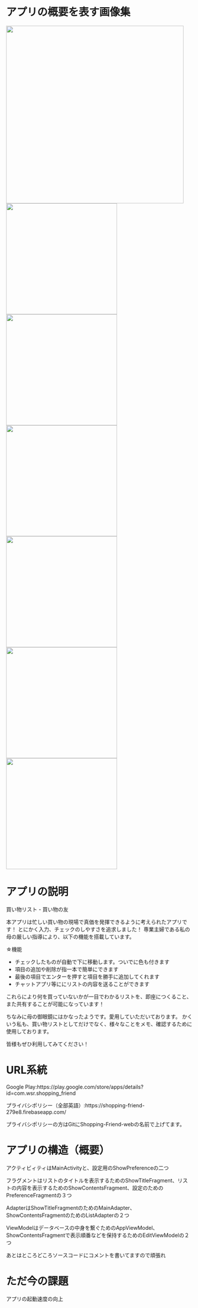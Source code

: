 <h1>アプリの概要を表す画像集</h1>
<img src="https://user-images.githubusercontent.com/63241922/97106398-b17d0280-1704-11eb-943a-2709c324fbee.png" width="480px"/>
<img src="https://user-images.githubusercontent.com/63241922/97106433-eee19000-1704-11eb-85a3-71ca1c79201a.png" width="300px"/>
<img src="https://user-images.githubusercontent.com/63241922/97106437-f30dad80-1704-11eb-970b-c526e4cb044f.png" width="300px"/>
<img src="https://user-images.githubusercontent.com/63241922/97106438-f30dad80-1704-11eb-9f1b-17bcc3b38b1a.png" width="300px"/>
<img src="https://user-images.githubusercontent.com/63241922/97106439-f3a64400-1704-11eb-87b1-8b670ca963d9.png" width="300px"/>
<img src="https://user-images.githubusercontent.com/63241922/97106435-f2751700-1704-11eb-991b-03492ce94284.png" width="300px"/>
<img src="https://user-images.githubusercontent.com/63241922/97106436-f2751700-1704-11eb-80a9-8e795be92d15.png" width="300px"/>

<h1>アプリの説明</h1>
買い物リスト - 買い物の友

本アプリは忙しい買い物の現場で真価を発揮できるように考えられたアプリです！
とにかく入力、チェックのしやすさを追求しました！
専業主婦である私の母の厳しい指導により、以下の機能を搭載しています。

<p>☆機能</p>
<ul>
    <li>チェックしたものが自動で下に移動します。ついでに色も付きます</li>
    <li>項目の追加や削除が指一本で簡単にできます</li>
    <li>最後の項目でエンターを押すと項目を勝手に追加してくれます</li>
    <li>チャットアプリ等ににリストの内容を送ることができます</li>
</ul>
これらにより何を買っていないかが一目でわかるリストを、即座につくること、また共有することが可能になっています！

ちなみに母の御眼鏡にはかなったようです。愛用していただいております。
かくいう私も、買い物リストとしてだけでなく、様々なことをメモ、確認するために使用しております。

皆様もぜひ利用してみてください！

<h1>URL系統</h1>
<p>Google Play:https://play.google.com/store/apps/details?id=com.wsr.shopping_friend</p>
<p>プライバシポリシー（全部英語）:https://shopping-friend-279e8.firebaseapp.com/</p>

プライバシポリシーの方はGitにShopping-Friend-webの名前で上げてます。

<h1>アプリの構造（概要）</h1>
<p>アクティビィティはMainActivityと、設定用のShowPreferenceの二つ</p>
<p>フラグメントはリストのタイトルを表示するためのShowTitleFragment、リストの内容を表示するためのShowContentsFragment、設定のためのPreferenceFragmentの３つ</p>
<p>AdapterはShowTitleFragmentのためのMainAdapter、ShowContentsFragmentのためのListAdapterの２つ</p>
<p>ViewModelはデータベースの中身を繋ぐためのAppViewModel、ShowContentsFragmentで表示順番などを保持するためのEditViewModelの２つ</p>
<p>あとはところどころソースコードにコメントを書いてますので頑張れ</p>

<h1>ただ今の課題</h1>
アプリの起動速度の向上